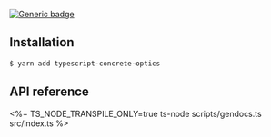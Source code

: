 [![Generic badge](https://img.shields.io/badge/status-experimental-red.svg)](https://shields.io/)
## Installation
```sh
$ yarn add typescript-concrete-optics

```
## API reference
<%= TS_NODE_TRANSPILE_ONLY=true ts-node scripts/gendocs.ts src/index.ts %>
